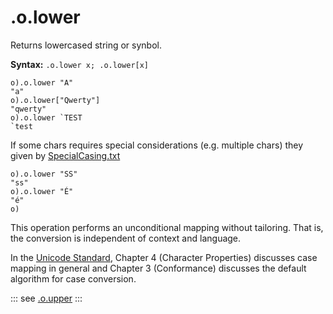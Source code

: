 # .o.lower

Returns lowercased string or synbol.

**Syntax:** ```.o.lower x; .o.lower[x]```


```o
o).o.lower "A"
"a"
o).o.lower["Qwerty"]
"qwerty"
o).o.lower `TEST
`test
```

If some chars requires special considerations (e.g. multiple chars) they given by 
[SpecialCasing.txt](https://www.unicode.org/Public/UCD/latest/ucd/SpecialCasing.txt)


```o
o).o.lower "SS"
"ss"
o).o.lower "É"
"é"
o)
```

This operation performs an unconditional mapping without tailoring. That is, the conversion is independent of context and language.

In the [Unicode Standard](https://www.unicode.org/versions/latest/), Chapter 4 (Character Properties) 
discusses case mapping in general and Chapter 3 (Conformance) discusses the default algorithm for case conversion.

::: see
[.o.upper](/verbs/string/upper.md)
:::
